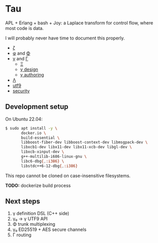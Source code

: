 # Tau
APL + Erlang + bash + Joy: a Laplace transform for control flow, where most code is data.

I will probably never have time to document this properly.

+ [ζ](doc/zeta.md)
+ [φ](doc/phi.md) and [Φ](doc/Phi.md)
+ [γ](doc/gamma.md) and [Γ](doc/Gamma.md)
  + [Ξ](doc/Xi.md)
  + [γ design](doc/gamma-design.md)
  + [γ authoring](doc/gamma-authoring.md)
+ [Λ](doc/Lambda.md)
+ [utf9](doc/utf9.md)
+ [security](doc/security.md)


## Development setup
On Ubuntu 22.04:

```sh
$ sudo apt install -y \
       docker.io \
       build-essential \
       libboost-fiber-dev libboost-context-dev libmsgpack-dev \
       libxcb1-dev libx11-dev libx11-xcb-dev libgl-dev \
       libxcb-xinput-dev \
       g++-multilib-i686-linux-gnu \
       libc6-dbg{,:i386} \
       libstdc++6-12-dbg{,:i386}
```

This repo cannot be cloned on case-insensitive filesystems.

**TODO:** dockerize build process


## Next steps
1. γ definition DSL (C++ side)
2. γ₀ → γ UTF9 API
3. Φ trunk multiplexing
4. γ₀ ED25519 + AES secure channels
5. Γ routing
